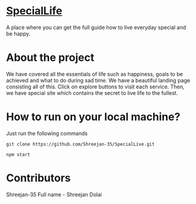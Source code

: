 # [SpecialLife](https://speciallife.pages.dev/)
A place where you can get the full guide how to live everyday special and be happy.

# About the project
We have covered all the essentials of life such as happiness, goals to be achieved and what to do during sad time.
We have a beautiful landing page consisting all of this. Click on explore buttons to visit each service.
Then, we have special site which contains the secret to live life to the fullest.

# How to run on your local machine?
Just run the following commands  
```
git clone https://github.com/Shreejan-35/SpecialLive.git
```
```
npm start
```

# Contributors
Shreejan-35
Full name - Shreejan Dolai
